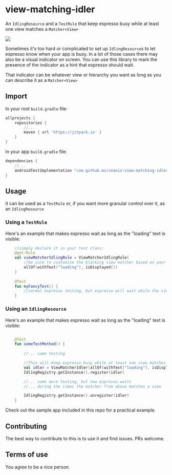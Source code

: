 # view-matching-idler
An `IdlingResource` and a `TestRule` that keep espresso busy while 
at least one view matches a `Matcher<View>`

[![](https://jitpack.io/v/mirceanis/view-matching-idler.svg)](https://jitpack.io/#mirceanis/view-matching-idler)

Sometimes it's too hard or complicated to set up `IdlingResource`s to let espresso know
when your app is busy.
In a lot of those cases there may also be a visual indicator on screen.
You can use this library to mark the presence of the indicator as a hint that espresso should wait. 

That indicator can be whatever view or hierarchy you want as long as you can describe it
as a `Matcher<View>` 

## Import

In your root `build.gradle` file:
```groovy
allprojects {
    repositories {
        //...
        maven { url 'https://jitpack.io' }
    }
}

```

In your app `build.gradle` file:
```groovy
dependencies {
    //...
    androidTestImplementation "com.github.mirceanis:view-matching-idler:0.1"
}
```

## Usage

It can be used as a `TestRule` or, if you want more granular control over it, as an `IdlingResource` 

### Using a `TestRule`

Here's an example that makes espresso wait as long as the "loading" text is visible:

```kotlin
    //simply declare it in your test class:
    @get:Rule
    val viewMatcherIdlingRule = ViewMatcherIdlingRule(
        //be sure to customize the blocking view matcher based on your case
        allOf(withText("loading"), isDisplayed())
    )
    
    @Test
    fun myFancyTest() {
        //normal espresso testing, but espresso will wait while the view matcher condition is met
    }
```

### Using an `IdlingResource`

Here's an example that makes espresso wait as long as the "loading" text is visible:

```kotlin

    @Test
    fun someTestMethod() {
    
        //... some testing

        //This will keep espresso busy while at least one view matches this matcher
        val idler = ViewMatcherIdler(allOf(withText("loading"), isDisplayed()))
        IdlingRegistry.getInstance().register(idler)

        //... some more testing, but now espresso waits
        //... during the times the matcher from above matches a view

        IdlingRegistry.getInstance().unregister(idler)
    }
```

Check out the sample app included in this repo for a practical example.

## Contributing

The best way to contribute to this is to use it and find issues.
PRs welcome.

## Terms of use

You agree to be a nice person.
